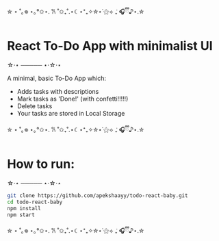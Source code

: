 ✮ ⋆ ˚｡𖦹 ⋆｡°✩⋆. 𐙚 ˚✩₊˚.⋆☾⋆⁺₊✧✮⋆˙⚝⟡ ݁₊ 🎧ྀི♪⋆.✮
# React To-Do App with minimalist UI  
☆⋅⋆ ───── ⋆⋅☆⋅⋆ 

A minimal, basic To-Do App which:
- Adds tasks with descriptions
- Mark tasks as 'Done!' (with confetti!!!!!)
- Delete tasks
- Your tasks are stored in Local Storage

✮ ⋆ ˚｡𖦹 ⋆｡°✩⋆. 𐙚 ˚✩₊˚.⋆☾⋆⁺₊✧✮⋆˙⚝⟡ ݁₊ 🎧ྀི♪⋆.✮

# How to run: 
☆⋅⋆ ───── ⋆⋅☆⋅⋆ 
````bash
git clone https://github.com/apekshaayy/todo-react-baby.git
cd todo-react-baby
npm install
npm start
````
✮ ⋆ ˚｡𖦹 ⋆｡°✩⋆. 𐙚 ˚✩₊˚.⋆☾⋆⁺₊✧✮⋆˙⚝⟡ ݁₊ 🎧ྀི♪⋆.✮
